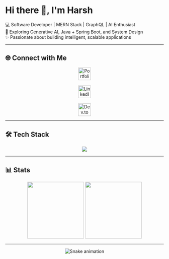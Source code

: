 # Hi there 👋, I'm Harsh

💻 Software Developer | MERN Stack | GraphQL | AI Enthusiast  
🚀 Exploring Generative AI, Java + Spring Boot, and System Design  
✨ Passionate about building intelligent, scalable applications

---

## 🌐 Connect with Me

<p align="center">
  <a href="https://your-portfolio-link.com" target="_blank">
    <img src="https://skillicons.dev/icons?i=web" width="40" alt="Portfolio"/>
  </a>
  <br><br>
  <a href="https://www.linkedin.com/in/hprakash1999" target="_blank">
    <img src="https://skillicons.dev/icons?i=linkedin" width="40" alt="LinkedIn"/>
  </a>
  <br><br>
  <a href="https://dev.to/hprakash1999" target="_blank">
    <img src="https://skillicons.dev/icons?i=devto" width="40" alt="Dev.to"/>
  </a>
</p>

---

## 🛠 Tech Stack

<p align="center">
  <img src="https://skillicons.dev/icons?i=react,nodejs,express,mongodb,graphql,postgresql,java,spring,docker,git" />
</p>

---

## 📊 Stats

<p align="center">
  <img src="https://github-readme-stats.vercel.app/api?username=hprakash1999&show_icons=true&theme=tokyonight" height="180em"/>
  <img src="https://github-readme-stats.vercel.app/api/top-langs/?username=hprakash1999&layout=compact&theme=tokyonight" height="180em"/>
</p>

---

<p align="center">
  <img src="https://github.com/hprakash1999/hprakash1999/blob/output/github-contribution-grid-snake.svg" alt="Snake animation"/>
</p>
